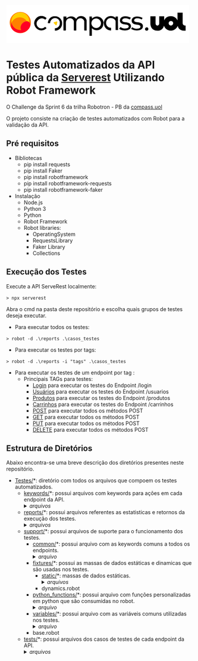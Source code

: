 ![compass logo](imagem/compass.png)

# Testes Automatizados da API pública da [Serverest](https://serverest.dev/) Utilizando Robot Framework

O Challenge da Sprint 6​​​​​​​ da trilha Robotron - PB da [compass.uol](https://compass.uol/pt/?utm_source=google-ads&utm_medium=ppc&utm_campaign=compasso-uol-institucional&utm_term=compass%20uol&gclid=CjwKCAjw2rmWBhB4EiwAiJ0mtWalabBc8Gmx4-wPDUpL_vNHSMPuB6x1LnQLGLvAI__zqAqu5cynPxoCsOwQAvD_BwE)

O projeto consiste na criação de testes automatizados com Robot para a validação da API. 



## Pré requisitos
- Bibliotecas
    -  pip install requests
    -  pip install Faker
    -  pip install robotframework
    -  pip install robotframework-requests
    -  pip install robotframework-faker
- Instalação
    - Node.js
    - Python 3
    - Python
    - Robot Framework
    - Robot libraries:
        - OperatingSystem
        - RequestsLibrary
        - Faker Library
        - Collections
  
## Execução dos Testes
Execute a API ServeRest localmente:
```text
> npx serverest
```
Abra o cmd na pasta deste repositório e escolha quais grupos de testes deseja executar.
- Para executar todos os testes:
```text
> robot -d .\reports .\casos_testes
```
- Para executar os testes por tags:
```text
> robot -d .\reports -i "tags" .\casos_testes
```
- Para executar os testes de um endpoint por tag :
    - Principais TAGs para testes: <br>
        * [Login](https://serverest.dev/) para executar os testes do Endpoint /login
        * [Usuários](https://serverest.dev/) para executar os testes do Endpoint /usuarios
        * [Produtos](https://serverest.dev/) para executar os testes do Endpoint /produtos
        * [Carrinhos](https://serverest.dev/) para executar os testes do Endpoint /carrinhos
        * [POST](https://serverest.dev/) para executar todos os métodos POST
        * [GET](https://serverest.dev/) para executar todos os métodos POST
        * [PUT](https://serverest.dev/) para executar todos os métodos POST
        * [DELETE](https://serverest.dev/) para executar todos os métodos POST

    

## Estrutura de Diretórios
Abaixo encontra-se uma breve descrição dos diretórios presentes neste repositório.

* [Testes/](Testes)*: diretório com todos os arquivos que compoem os testes automatizados.
    * [keywords/](Testes/keywords)*: possui arquivos com keywords para ações em cada endpoint da API.
        <details><summary><i>arquivos</i></summary>
        usuarios_keywords.robot <br>
        login_keywords.robot <br>
        produtos_keywords.robot <br>
        carrinhos_keywords.robot </details>      
    * [reports/](Testes/reports)*: possui arquivos referentes as estatisticas e retornos da execução dos testes.
        <details><summary><i>arquivos</i></summary> 
        log.html <br>
        output.xml <br>
        report.html </details>        
    * [support/](Testes/support)*: possui arquivos de suporte para o funcionamento dos testes.
        *  [common/](Testes/support/common)*: possui arquivo com as keywords comuns a todos os endpoints.
            <details><summary><i>arquivo</i></summary> 
            commom.robot </details>           
        *  [fixtures/](Testes/support/fixtures)*: possui as massas de dados estáticas e dinamicas que são usadas nos testes.
            *  [static/](Testes/support/fixtures/static)*: massas de dados estáticas.
                  <details><summary><i>arquivos</i></summary> 
                  json_carrinho_ex.json <br>
                  json_login_ex.json </details>
            *  dynamics.robot            
        *  [python_functions/](Testes/support/python_functions)*: possui arquivo com funções personalizadas em python que são consumidas no robot.
            <details><summary><i>arquivo</i></summary> 
            python_functions.py </details>             
        *  [variables/](Testes/support/variables)*: possui arquivo com as variáveis comuns utilizadas nos testes.
            <details><summary><i>arquivo</i></summary> 
            serverest_variables.robot </details>            
        *  base.robot
    *  [tests/](Testes/tests)*: possui arquivos dos casos de testes de cada endpoint da API.
        <details><summary><i>arquivos</i></summary>
        usuarios_tests.robot <br>
        login_tests.robot <br>
        produtos_tests.robot <br>
        carrinhos_tests.robot </details>